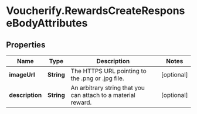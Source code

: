 # Voucherify.RewardsCreateResponseBodyAttributes

## Properties

Name | Type | Description | Notes
------------ | ------------- | ------------- | -------------
**imageUrl** | **String** | The HTTPS URL pointing to the .png or .jpg file. | [optional] 
**description** | **String** | An arbitrary string that you can attach to a material reward. | [optional] 


